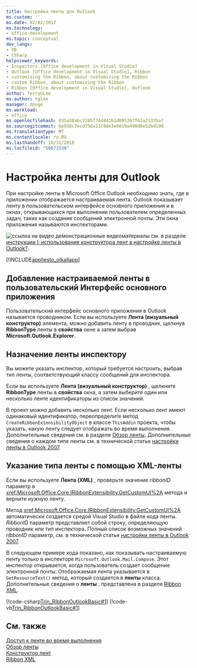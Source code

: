```yaml
---
title: Настройка ленты для Outlook
ms.custom: ''
ms.date: 02/02/2017
ms.technology:
- office-development
ms.topic: conceptual
dev_langs:
- VB
- CSharp
helpviewer_keywords:
- Inspectors [Office development in Visual Studio]
- Outlook [Office development in Visual Studio], Ribbon
- customizing the Ribbon, about customizing the Ribbon
- custom Ribbon, about customizing the Ribbon
- Ribbon [Office development in Visual Studio], Outlook
author: TerryGLee
ms.author: tglee
manager: douge
ms.workload:
- office
ms.openlocfilehash: 035a38abc2285f744841b1d095387f61a21335a7
ms.sourcegitcommit: be938c7ecd756a11c9de3e6019a490d0e52b4190
ms.translationtype: MT
ms.contentlocale: ru-RU
ms.lasthandoff: 10/31/2018
ms.locfileid: "50671538"
---
```

# <a name="customize-a-ribbon-for-outlook"></a>Настройка ленты для Outlook
  При настройке ленты в Microsoft Office Outlook необходимо знать, где в приложении отображается настраиваемая лента. Outlook показывает ленту в пользовательском интерфейсе основного приложения и в окнах, открывающихся при выполнении пользователем определенных задач, таких как создание сообщений электронной почты. Эти окна приложения называются инспекторами.  
  
 ![ссылка на видео](../vsto/media/playvideo.gif "ссылка на видео") демонстрационные видеоматериалы см. в разделе [инструкции I: использования конструктора лент в настройке ленты в Outlook?](http://go.microsoft.com/fwlink/?LinkID=130312).  
  
 [!INCLUDE[appliesto_olkallapp](../vsto/includes/appliesto-olkallapp-md.md)]  
  
## <a name="add-a-custom-ribbon-to-the-main-application-ui"></a>Добавление настраиваемой ленты в пользовательский Интерфейс основного приложения  
 Пользовательский интерфейс основного приложения в Outlook называется проводником. Если вы используете **Лента (визуальный конструктор)** элемента, можно добавить ленту в проводник, щелкнув **RibbonType** ленты в **свойства** окне а затем выбрав **Microsoft.Outlook.Explorer**.  
  
## <a name="assign-a-ribbon-to-an-inspector"></a>Назначение ленты инспектору  
 Вы можете указать инспектор, который требуется настроить, выбрав тип ленты, соответствующий классу сообщений для инспектора.  
  
 Если вы используете **Лента (визуальный конструктор)** , щелкните **RibbonType** ленты в **свойства** окна, а затем выберите один или несколько ленте идентификаторы из список значений.  
  
 В проект можно добавить несколько лент. Если несколько лент имеют одинаковый идентификатор, переопределите метод `CreateRibbonExtensibilityObject` в классе `ThisAddin` проекта, чтобы указать, какую ленту следует отображать во время выполнения. Дополнительные сведения см. в разделе [Обзор ленты](../vsto/ribbon-overview.md). Дополнительные сведения о каждом типе ленты см. в технической статье [настройки ленты в Outlook 2007](/previous-versions/office/developer/office-2007/bb226712(v=office.12)).  
  
## <a name="specify-the-ribbon-type-by-using-ribbon-xml"></a>Указание типа ленты с помощью XML-ленты  
 Если вы используете **Лента (XML)** , проверьте значение *ribbonID* параметр в <xref:Microsoft.Office.Core.IRibbonExtensibility.GetCustomUI%2A> метода и верните нужную ленту.  
  
 Метод <xref:Microsoft.Office.Core.IRibbonExtensibility.GetCustomUI%2A> автоматически создается средой Visual Studio в файле кода ленты. *RibbonID* параметр представляет собой строку, определяющую проводник или тип инспектора. Полный список возможных значений *ribbonID* параметр, см. в технической статье [настройки ленты в Outlook 2007](/previous-versions/office/developer/office-2007/bb226712(v=office.12)).  
  
 В следующем примере кода показано, как показывать настраиваемую ленту только в инспекторе `Microsoft.Outlook.Mail.Compose`. Этот инспектор открывается, когда пользователь создает сообщение электронной почты. Отображаемая лента указывается в `GetResourceText()` метод, который создается в **ленты** класса. Дополнительные сведения о **ленты** , представлена в разделе [Ribbon XML](../vsto/ribbon-xml.md).  
  
 [!code-csharp[Trin_RibbonOutlookBasic#1](../vsto/codesnippet/CSharp/Trin_RibbonOutlookBasic/Ribbon1.cs#1)]
 [!code-vb[Trin_RibbonOutlookBasic#1](../vsto/codesnippet/VisualBasic/Trin_RibbonOutlookBasic/Ribbon1.vb#1)]  
  
## <a name="see-also"></a>См. также  
 [Доступ к ленте во время выполнения](../vsto/accessing-the-ribbon-at-run-time.md)   
 [Обзор ленты](../vsto/ribbon-overview.md)   
 [Конструктор лент](../vsto/ribbon-designer.md)   
 [Ribbon XML](../vsto/ribbon-xml.md)  
  
  